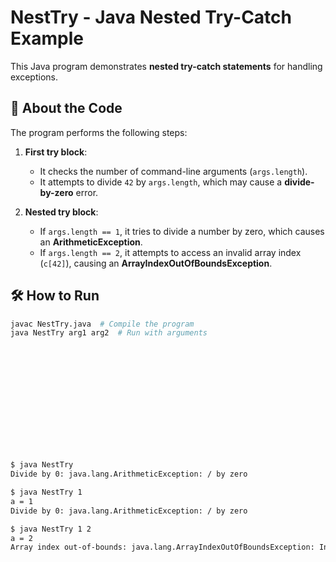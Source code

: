 # NestTry - Java Nested Try-Catch Example  

This Java program demonstrates **nested try-catch statements** for handling exceptions.  

## 📌 **About the Code**
The program performs the following steps:
1. **First try block**:
   - It checks the number of command-line arguments (`args.length`).
   - It attempts to divide `42` by `args.length`, which may cause a **divide-by-zero** error.
   
2. **Nested try block**:
   - If `args.length == 1`, it tries to divide a number by zero, which causes an **ArithmeticException**.
   - If `args.length == 2`, it attempts to access an invalid array index (`c[42]`), causing an **ArrayIndexOutOfBoundsException**.

## 🛠 **How to Run**
```bash
javac NestTry.java  # Compile the program
java NestTry arg1 arg2  # Run with arguments














$ java NestTry
Divide by 0: java.lang.ArithmeticException: / by zero

$ java NestTry 1
a = 1
Divide by 0: java.lang.ArithmeticException: / by zero

$ java NestTry 1 2
a = 2
Array index out-of-bounds: java.lang.ArrayIndexOutOfBoundsException: Index 42 out of bounds for length 1
